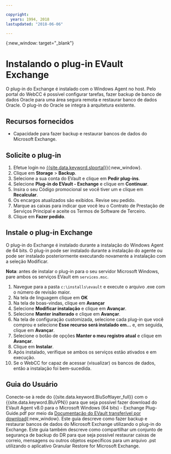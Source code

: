```yaml
---

copyright:
  years: 1994, 2018
lastupdated: "2018-06-06"

---
```

{:new_window: target="_blank"}

# Instalando o plug-in EVault Exchange

O plug-in do Exchange é instalado com o Windows Agent no host. Pelo portal do WebCC é possível configurar tarefas, fazer backup de banco de dados Oracle para uma área segura remota e restaurar banco de dados Oracle. 
O plug-in do Oracle se integra à arquitetura existente.

## Recursos fornecidos

- Capacidade para fazer backup e restaurar bancos de dados do Microsoft Exchange.

## Solicite o plug-in

1. Efetue login no [{{site.data.keyword.slportal}}](https://control.softlayer.com/){:new_window}.
2. Clique em **Storage** > **Backup**.
3. Selecione a sua conta do EVault e clique em **Pedir plug-ins**.
4. Selecione **Plug-in do EVault - Exchange** e clique em
**Continuar**.
5. Insira o seu Código promocional se você tiver um e clique em **Recalcular**.
6. Os encargos atualizados são exibidos. Revise seu pedido.
7. Marque as caixas para indicar que você leu o Contrato de Prestação de Serviços Principal e aceite os Termos de Software de Terceiro. 
8. Clique em **Fazer pedido**.

## Instale o plug-in Exchange

O plug-in do Exchange é instalado durante a instalação do Windows Agent de 64 bits. O plug-in pode ser
instalado durante a instalação do agente ou pode ser instalado posteriormente executando novamente a instalação
com a seleção Modificar.

**Nota**: antes de instalar o plug-in para o seu servidor Microsoft Windows, pare ambos os serviços EVault em `services.msc`.  

1. Navegue para a pasta `c:\installs\evault` e execute o arquivo .exe com o
número de revisão maior.
2. Na tela de linguagem clique em **OK**
3. Na tela de boas-vindas, clique em **Avançar**
4. Selecione **Modificar instalação** e clique em **Avançar**.
5. Selecione **Manter inalterado** e clique em **Avançar**.
6. Na tela de configuração customizada, selecione cada plug-in que você comprou e selecione **Esse recurso será instalado em...** e, em seguida, clique em **Avançar**.
7. Selecione o botão de opções **Manter o meu registro atual** e clique em **Avançar**.
8. Clique em **Instalar**.
9. Após instalado, verifique se ambos os serviços estão ativados e em execução.
10. Se o WebCC for capaz de acessar (visualizar) os bancos de dados, então a instalação foi bem-sucedida. 

## Guia do Usuário

Conecte-se à rede do {{site.data.keyword.BluSoftlayer_full}} com
o {{site.data.keyword.BluVPN}} para que seja possível fazer download do EVault Agent v8.0 para
o Microsoft Windows (64 bits) - Exchange Plug-Guide.pdf por meio da
[Documentação do EVault
transferível por download](http://downloads.service.softlayer.com/evault/Documentation/){:new_window}. Este guia descreve como fazer backup e restaurar bancos de
dados do Microsoft Exchange utilizando o plug-in do Exchange. Este guia também descreve como compartilhar um
conjunto de segurança de backup do DR para que seja possível restaurar caixas de correio, mensagens ou
outros objetos específicos para um arquivo .pst utilizando o aplicativo Granular Restore for
Microsoft Exchange.


